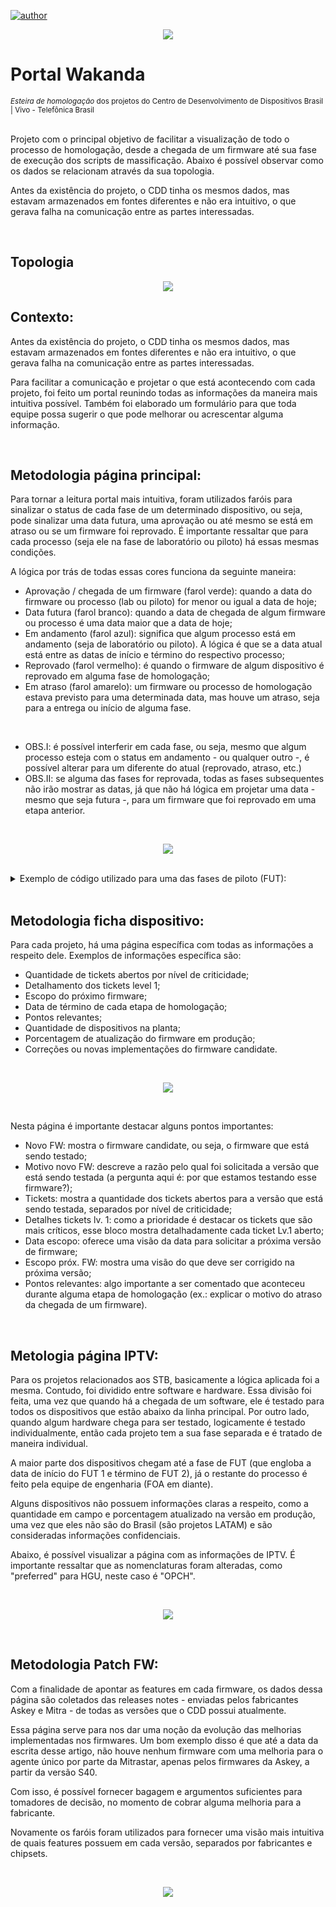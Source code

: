 [![author](https://img.shields.io/badge/author-gabrielfreitas-purple.svg)](https://www.linkedin.com/in/gabrielsfreitas/)

<p align="center">
  <img src="banner.png" >
</p>

# Portal Wakanda
<sub>*Esteira de homologação* dos projetos do Centro de Desenvolvimento de Dispositivos Brasil | Vivo - Telefônica Brasil</sub>

<br/>
Projeto com o principal objetivo de facilitar a visualização de todo o processo de homologação, desde a chegada de um firmware até sua fase de execução dos scripts de massificação. Abaixo é possível observar como os dados se relacionam através da sua topologia.

Antes da existência do projeto, o CDD tinha os mesmos dados, mas estavam armazenados em fontes diferentes e não era intuitivo, o que gerava falha na comunicação entre as partes interessadas.

<br/>

## Topologia
<p align="center">
  <img src="topologia.png" >
</p>

## Contexto:
Antes da existência do projeto, o CDD tinha os mesmos dados, mas estavam armazenados em fontes diferentes e não era intuitivo, o que gerava falha na comunicação entre as partes interessadas.

Para facilitar a comunicação e projetar o que está acontecendo com cada projeto, foi feito um portal reunindo todas as informações da maneira mais intuitiva possível. Também foi elaborado um formulário para que toda equipe possa sugerir o que pode melhorar ou acrescentar alguma informação.

<br/>

## Metodologia página principal:

Para tornar a leitura portal mais intuitiva, foram utilizados faróis para sinalizar o status de cada fase de um determinado dispositivo, ou seja, pode sinalizar uma data futura, uma aprovação ou até mesmo se está em atraso ou se um firmware foi reprovado. É importante ressaltar que para cada processo (seja ele na fase de laboratório ou piloto) há essas mesmas condições.

A lógica por trás de todas essas cores funciona da seguinte maneira:
* Aprovação / chegada de um firmware (farol verde): quando a data do firmware ou processo (lab ou piloto) for menor ou igual a data de hoje;
* Data futura (farol branco): quando a data de chegada de algum firmware ou processo é uma data maior que a data de hoje;
* Em andamento (farol azul): significa que algum processo está em andamento (seja de laboratório ou piloto). A lógica é que se a data atual está entre as datas de início e término do respectivo processo;
* Reprovado (farol vermelho): é quando o firmware de algum dispositivo é reprovado em alguma fase de homologação;
* Em atraso (farol amarelo): um firmware ou processo de homologação estava previsto para uma determinada data, mas houve um atraso, seja para a entrega ou início de alguma fase.

<br/>

* OBS.I: é possível interferir em cada fase, ou seja, mesmo que algum processo esteja com o status em andamento - ou qualquer outro -, é possível alterar para um diferente do atual (reprovado, atraso, etc.)
* OBS.II: se alguma das fases for reprovada, todas as fases subsequentes não irão mostrar as datas, já que não há lógica em projetar uma data - mesmo que seja futura -, para um firmware que foi reprovado em uma etapa anterior.

<br/>
<p align="center">
  <img src="view_hgu.png" >
</p>

<br/>
<details><summary>Exemplo de código utilizado para uma das fases de piloto (FUT):</summary>
<p>

  ```
COND_IFUT = 
var DataHoje = TODAY()
var DataInicioFUT = MAX('Principal'[INICIO_FUT])
var DataTerminoFUT = MAX('Principal'[TERMINO_FUT])
var AtrasoFUT = MAX(Principal[ATRASO_FUT])
var AprovadoFUT = MAX(Principal[APROVADO_FUT])
var AprovadoHomolog = MAX(Principal[APROVADO_HOMOLOG])

var RESULTADO = 
    SWITCH(TRUE(),
    AprovadoHomolog = 1, "-",

    AtrasoFUT = 2, UPPER(FORMAT(DataInicioFUT, "DDMMM")) & "  " & "🟡", //está em atraso
    AprovadoFUT = 1 && AprovadoFUT <> BLANK(), UPPER(FORMAT(DataInicioFUT, "DDMMM")) & "  " & "🔴", //está reprovado
    DataInicioFUT <= DataHoje && DataHoje <= DataTerminoFUT, UPPER(FORMAT(DataInicioFUT, "DDMMM")) & "  " & "🔵", // homologação está em andamento
    DataTerminoFUT < DataHoje && DataTerminoFUT <> BLANK(), UPPER(FORMAT(DataInicioFUT, "DDMMM")) & "  " & "🟢", // FUT concluído
    DataInicioFUT > DataHoje, UPPER(FORMAT(DataInicioFUT, "DDMMM")) & "  " & "⚪", // é uma data futura

    ISBLANK(DataInicioFUT), "-" // se termino FUT não for preenchido
    )
    return RESULTADO
```
  
</p>
</details>
<br/>

## Metodologia ficha dispositivo:
Para cada projeto, há uma página específica com todas as informações a respeito dele. Exemplos de informações específica são:
* Quantidade de tickets abertos por nível de criticidade;
* Detalhamento dos tickets level 1;
* Escopo do próximo firmware;
* Data de término de cada etapa de homologação;
* Pontos relevantes;
* Quantidade de dispositivos na planta;
* Porcentagem de atualização do firmware em produção;
* Correções ou novas implementações do firmware candidate.

<br/>

<p align="center">
  <img src="view_projeto.png" >
</p>

<br/>

Nesta página é importante destacar alguns pontos importantes:
* Novo FW: mostra o firmware candidate, ou seja, o firmware que está sendo testado;
* Motivo novo FW: descreve a razão pelo qual foi solicitada a versão que está sendo testada (a pergunta aqui é: por que estamos testando esse firmware?);
* Tickets: mostra a quantidade dos tickets abertos para a versão que está sendo testada, separados por nível de criticidade;
* Detalhes tickets lv. 1: como a prioridade é destacar os tickets que são mais críticos, esse bloco mostra detalhadamente cada ticket Lv.1 aberto;
* Data escopo: oferece uma visão da data para solicitar a próxima versão de firmware;
* Escopo próx. FW: mostra uma visão do que deve ser corrigido na próxima versão;
* Pontos relevantes: algo importante a ser comentado que aconteceu durante alguma etapa de homologação (ex.: explicar o motivo do atraso da chegada de um firmware).

<br/>

## Metologia página IPTV:
Para os projetos relacionados aos STB, basicamente a lógica aplicada foi a mesma. Contudo, foi dividido entre software e hardware. Essa divisão foi feita, uma vez que quando há a chegada de um software, ele é testado para todos os dispositivos que estão abaixo da linha principal. Por outro lado, quando algum hardware chega para ser testado, logicamente é testado individualmente, então cada projeto tem a sua fase separada e é tratado de maneira individual.

A maior parte dos dispositivos chegam até a fase de FUT (que engloba a data de início do FUT 1 e término de FUT 2), já o restante do processo é feito pela equipe de engenharia (FOA em diante).

Alguns dispositivos não possuem informações claras a respeito, como a quantidade em campo e porcentagem atualizado na versão em produção, uma vez que eles não são do Brasil (são projetos LATAM) e são consideradas informações confidenciais.

Abaixo, é possível visualizar a página com as informações de IPTV. É importante ressaltar que as nomenclaturas foram alteradas, como "preferred" para HGU, neste caso é "OPCH".


<br/>

<p align="center">
  <img src="view_iptv.png" >
</p>

<br/>

## Metodologia Patch FW:
Com a finalidade de apontar as features em cada firmware, os dados dessa página são coletados das releases notes - enviadas pelos fabricantes Askey e Mitra - de todas as versões que o CDD possui atualmente.

Essa página serve para nos dar uma noção da evolução das melhorias implementadas nos firmwares. Um bom exemplo disso é que até a data da escrita desse artigo, não houve nenhum firmware com uma melhoria para o agente único por parte da Mitrastar, apenas pelos firmwares da Askey, a partir da versão S40. 

Com isso, é possível fornecer bagagem e argumentos suficientes para tomadores de decisão, no momento de cobrar alguma melhoria para a fabricante.

Novamente os faróis foram utilizados para fornecer uma visão mais intuitiva de quais features possuem em cada versão, separados por fabricantes e chipsets.


<br/>

<p align="center">
  <img src="view_iptv.png" >
</p>

<br/>
